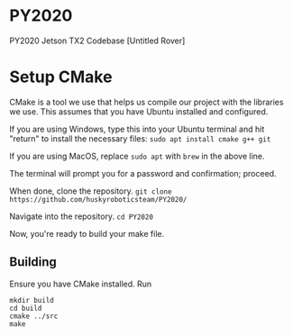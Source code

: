 # PY2020
PY2020 Jetson TX2 Codebase [Untitled Rover]

# Setup CMake
CMake is a tool we use that helps us compile our project with the libraries we use. This assumes that you have Ubuntu installed and configured.

If you are using Windows, type this into your Ubuntu terminal and hit "return" to install the necessary files:
  ```sudo apt install cmake g++ git```

If you are using MacOS, replace ```sudo apt``` with ```brew``` in the above line.

The terminal will prompt you for a password and confirmation; proceed.

When done, clone the repository.
  ```git clone https://github.com/huskyroboticsteam/PY2020/```

Navigate into the repository.
  ```cd PY2020```
  
Now, you're ready to build your make file.

## Building
Ensure you have CMake installed.
Run
```
mkdir build
cd build
cmake ../src
make
```
